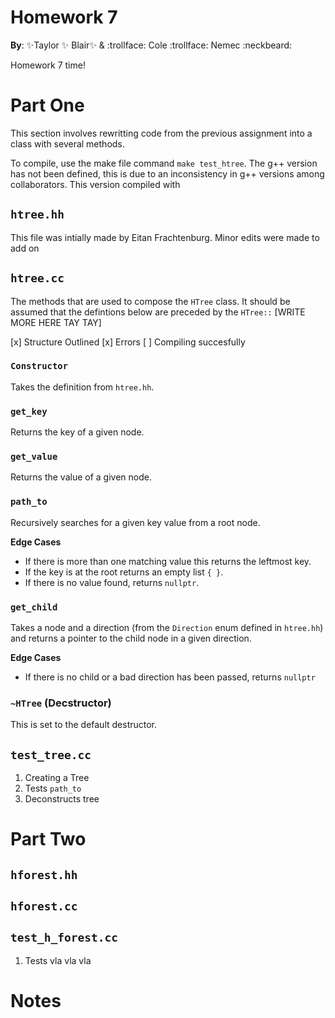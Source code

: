 # Homework 7

**By**: :sparkles:Taylor :sparkles: Blair:sparkles: & :trollface: Cole :trollface: Nemec :neckbeard:


Homework 7 time!

# Part One

This section involves rewritting code from the previous assignment into a class with several methods. 

To compile, use the make file command `make test_htree`. The g++ version has not been defined, this is due to an inconsistency in g++ versions among collaborators. This version compiled with

## `htree.hh`

This file was intially made by Eitan Frachtenburg. Minor edits were made to add on 

## `htree.cc`

The methods that are used to compose the `HTree` class. It should be assumed that the defintions below are preceded by the `HTree::` [WRITE MORE HERE TAY TAY] 

 [x] Structure Outlined
 [x] Errors
 [ ] Compiling succesfully

### `Constructor`

Takes the definition from `htree.hh`. 

### `get_key`

Returns the key of a given node. 

### `get_value`

Returns the value of a given node.

### `path_to`

Recursively searches for a given key value from a root node.

**Edge Cases**

 + If there is more than one matching value this returns the leftmost key. 
 + If the key is at the root returns an empty list `{ }`.
 + If there is no value found, returns `nullptr`.

### `get_child`

Takes a node and a direction (from the `Direction` enum defined in `htree.hh`) and returns a pointer to the child node in a given direction.

**Edge Cases**

 + If there is no child or a bad direction has been passed, returns `nullptr`
 


### `~HTree` (Decstructor)

This is set to the default destructor. 


## `test_tree.cc`

1. Creating a Tree
2. Tests `path_to`
3. Deconstructs tree


# Part Two

## `hforest.hh`


## `hforest.cc`


## `test_h_forest.cc`

1. Tests vla vla vla


# Notes


